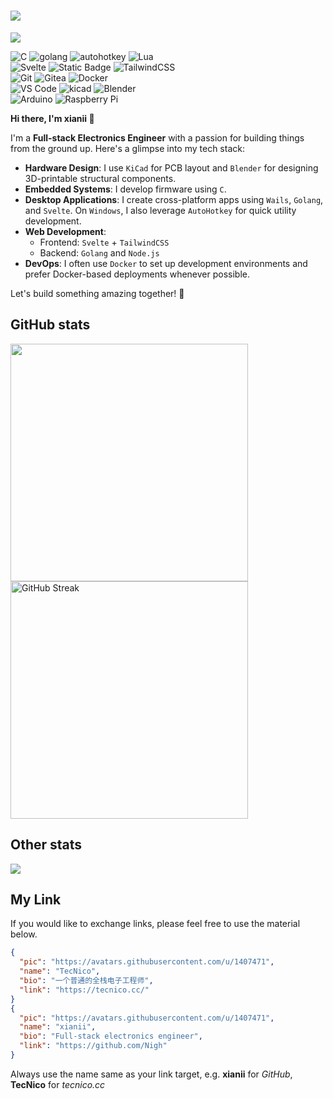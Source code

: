
<h1 align="left">
    <img align="center" src="https://capsule-render.vercel.app/api?type=soft&color=0:ad9fff,100:fbc7d4&text=🛹I%27m%20xianii&fontColor=eeeeee&fontAlign=23&fontAlignY=54&fontSize=60&animation=fadeIn&height=120"/>
</h1>

<p align="left" class="py-4">
    <img src="https://komarev.com/ghpvc/?username=Nigh&color=ad9fff&style=for-the-badge&abbreviated=true&label=VIEWS"/>
</p>

<div class="flex flex-col pb-4" align="left">
<div class="flex">
<img alt="C" src="https://img.shields.io/badge/c-00599C.svg?style=for-the-badge&logo=c&logoColor=white">
<img alt="golang" src="https://img.shields.io/badge/golang-00ADD8?style=for-the-badge&logo=go&logoColor=white">
<img alt="autohotkey" src="https://img.shields.io/badge/autohotkey-334455?style=for-the-badge&logo=autohotkey">
<img alt="Lua" src="https://img.shields.io/badge/lua-2C2D72.svg?style=for-the-badge&logo=lua&logoColor=white">
</div>
<div class="flex">
<img alt="Svelte" src="https://img.shields.io/badge/svelte-f1413d.svg?style=for-the-badge&logo=svelte&logoColor=white">
<img alt="Static Badge" src="https://img.shields.io/badge/astro-BC52EE?style=for-the-badge&logo=astro&logoColor=white">
<img alt="TailwindCSS" src="https://img.shields.io/badge/tailwindcss-38B2AC.svg?style=for-the-badge&logo=tailwind-css&logoColor=white">
</div>
<div class="flex">
<img alt="Git" src="https://img.shields.io/badge/git-F05033.svg?style=for-the-badge&logo=git&logoColor=white">
<img alt="Gitea" src="https://img.shields.io/badge/Gitea-34495E?style=for-the-badge&logo=gitea&logoColor=5D9425">
<img alt="Docker" src="https://img.shields.io/badge/docker-0db7ed.svg?style=for-the-badge&logo=docker&logoColor=white">
</div>
<div class="flex">
<img alt="VS Code" src="https://img.shields.io/badge/VS%20Code-0078d7.svg?style=for-the-badge&logo=visual-studio-code&logoColor=white">
<img alt="kicad" src="https://img.shields.io/badge/kicad-314CB0.svg?style=for-the-badge&logo=kicad&logoColor=white">
<img alt="Blender" src="https://img.shields.io/badge/blender-F5792A.svg?style=for-the-badge&logo=blender&logoColor=white">
</div>
<div class="flex">
<img alt="Arduino" src="https://img.shields.io/badge/Arduino-00979D?style=for-the-badge&logo=Arduino&logoColor=white">
<img alt="Raspberry Pi" src="https://img.shields.io/badge/RaspberryPi-C51A4A?style=for-the-badge&logo=Raspberry-Pi">
</div>
</div>

**Hi there, I'm xianii 👋**

I'm a **Full-stack Electronics Engineer** with a passion for building things from the ground up. Here's a glimpse into my tech stack:

- **Hardware Design**: I use `KiCad` for PCB layout and `Blender` for designing 3D-printable structural components.
- **Embedded Systems**: I develop firmware using `C`.
- **Desktop Applications**: I create cross-platform apps using `Wails`, `Golang`, and `Svelte`. On `Windows`, I also leverage `AutoHotkey` for quick utility development.
- **Web Development**:
  - Frontend: `Svelte` + `TailwindCSS`
  - Backend: `Golang` and `Node.js`
- **DevOps**: I often use `Docker` to set up development environments and prefer Docker-based deployments whenever possible.

Let's build something amazing together! 🚀

## GitHub stats

<div class="flex h-max" align="left">
<picture class="">
  <source
    srcset="https://github-readme-stats.vercel.app/api?username=nigh&disable_animations=true&show_icons=true&rank_icon=percentile&count_private=true&theme=dracula"
    media="(prefers-color-scheme: dark)"
  />
  <source
    srcset="https://github-readme-stats.vercel.app/api?username=nigh&disable_animations=true&show_icons=true&rank_icon=percentile&count_private=true&theme=buefy"
    media="(prefers-color-scheme: light), (prefers-color-scheme: no-preference)"
  />
  <img width="380" src="https://github-readme-stats.vercel.app/api?username=nigh&disable_animations=true&show_icons=true&rank_icon=percentile&count_private=true&theme=dracula"/>
</picture>
<picture class="">
  <source
    srcset="https://streak-stats.demolab.com?user=Nigh&theme=dracula&date_format=%5BY.%5Dn.j&mode=weekly"
    media="(prefers-color-scheme: dark)"
  />
  <source
    srcset="https://streak-stats.demolab.com?user=Nigh&theme=dracula&date_format=%5BY.%5Dn.j&mode=weekly"
    media="(prefers-color-scheme: light), (prefers-color-scheme: no-preference)"
  />
  <img width="380" src="https://streak-stats.demolab.com?user=Nigh&theme=dracula&date_format=%5BY.%5Dn.j&mode=weekly" alt="GitHub Streak" />
</picture>
</div>

## Other stats

<picture>
  <source
    srcset="https://osusig.lolico.moe/sig.php?colour=hexff66aa&uname=dracula004&countryrank&removeavmargin&flagstroke&xpbar&xpbarhex"
    media="(prefers-color-scheme: dark)"
  />
  <source
    srcset="https://osusig.lolico.moe/sig.php?colour=hex000000&uname=dracula004&countryrank&removeavmargin&flagstroke&xpbar&xpbarhex"
    media="(prefers-color-scheme: light), (prefers-color-scheme: no-preference)"
  />
  <img src="https://osusig.lolico.moe/sig.php?colour=hexff66aa&uname=dracula004&countryrank&removeavmargin&flagstroke&xpbar&xpbarhex"/>
</picture>

<a rel="me" href="https://mastodon.cloud/@nigh"> </a>

## My Link
If you would like to exchange links, please feel free to use the material below.
```json
{
  "pic": "https://avatars.githubusercontent.com/u/1407471",
  "name": "TecNico",
  "bio": "一个普通的全栈电子工程师",
  "link": "https://tecnico.cc/"
}
{
  "pic": "https://avatars.githubusercontent.com/u/1407471",
  "name": "xianii",
  "bio": "Full-stack electronics engineer",
  "link": "https://github.com/Nigh"
}
```
Always use the name same as your link target, e.g. **xianii** for *GitHub*, **TecNico** for *tecnico.cc*

